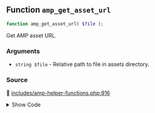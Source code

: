 ## Function `amp_get_asset_url`

```php
function amp_get_asset_url( $file );
```

Get AMP asset URL.

### Arguments

* `string $file` - Relative path to file in assets directory.

### Source

:link: [includes/amp-helper-functions.php:916](../../includes/amp-helper-functions.php#L916-L918)

<details>
<summary>Show Code</summary>

```php
function amp_get_asset_url( $file ) {
	return plugins_url( sprintf( 'assets/%s', $file ), AMP__FILE__ );
}
```

</details>
